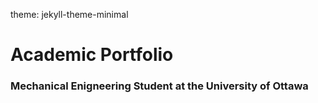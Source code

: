 theme: jekyll-theme-minimal

# Academic Portfolio 
### Mechanical Enigneering Student at the University of Ottawa
